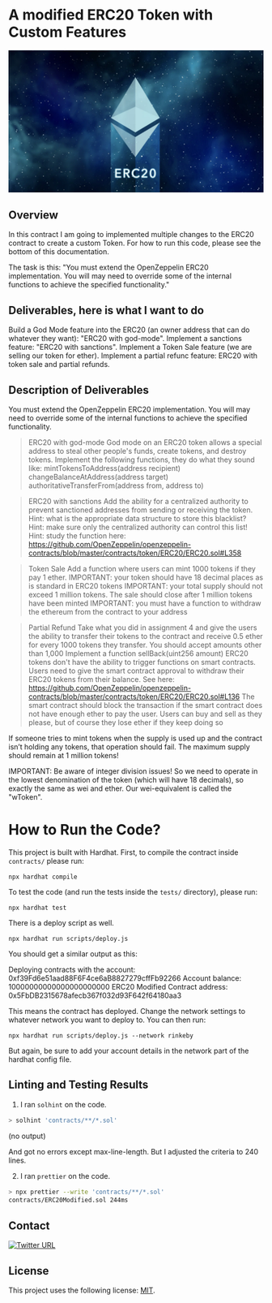 <h1>A modified ERC20 Token with Custom Features</h1>

![Modified ERC20 Token](erc20.webp?raw=true "My Modified ERC20 Token!")

<h2>Overview</h2>
In this contract I am going to implemented multiple changes to the ERC20 contract to create a custom Token.
For how to run this code, please see the bottom of this documentation.

The task is this: "You must extend the OpenZeppelin ERC20 implementation. You will may need to override some of the internal functions to achieve the specified functionality."

<h2>Deliverables, here is what I want to do</h2>
Build a God Mode feature into the ERC20 (an owner address that can do whatever they want): "ERC20 with god-mode".
Implement a sanctions feature: "ERC20 with sanctions". Implement a Token Sale feature (we are selling our token for ether). Implement a partial refunc feature: ERC20 with token sale and partial refunds.

<h2>Description of Deliverables</h2>
You must extend the OpenZeppelin ERC20 implementation. You will may need to override some of the internal functions to achieve the specified functionality.

> ERC20 with god-mode
God mode on an ERC20 token allows a special address to steal other people's funds, create tokens, and destroy tokens. Implement the following functions, they do what they sound like:
mintTokensToAddress(address recipient)
changeBalanceAtAddress(address target)
authoritativeTransferFrom(address from, address to)

> ERC20 with sanctions
Add the ability for a centralized authority to prevent sanctioned addresses from sending or receiving the token.
Hint: what is the appropriate data structure to store this blacklist?
Hint: make sure only the centralized authority can control this list!
Hint: study the function here: https://github.com/OpenZeppelin/openzeppelin-contracts/blob/master/contracts/token/ERC20/ERC20.sol#L358

> Token Sale
Add a function where users can mint 1000 tokens if they pay 1 ether.
IMPORTANT: your token should have 18 decimal places as is standard in ERC20 tokens
IMPORTANT: your total supply should not exceed 1 million tokens. The sale should close after 1 million tokens have been minted
IMPORTANT: you must have a function to withdraw the ethereum from the contract to your address

> Partial Refund
Take what you did in assignment 4 and give the users the ability to transfer their tokens to the contract and receive 0.5 ether for every 1000 tokens they transfer. You should accept amounts other than 1,000 Implement a function sellBack(uint256 amount)
ERC20 tokens don't have the ability to trigger functions on smart contracts. Users need to give the smart contract approval to withdraw their ERC20 tokens from their balance. See here: https://github.com/OpenZeppelin/openzeppelin-contracts/blob/master/contracts/token/ERC20/ERC20.sol#L136
The smart contract should block the transaction if the smart contract does not have enough ether to pay the user.
Users can buy and sell as they please, but of course they lose ether if they keep doing so

If someone tries to mint tokens when the supply is used up and the contract isn’t holding any tokens, that operation should fail.
The maximum supply should remain at 1 million tokens!

IMPORTANT: Be aware of integer division issues! So we need to operate in the lowest denomination of the token (which will have 18 decimals), so exactly the same as wei and ether. Our wei-equivalent is called the "wToken".

<h1>How to Run the Code?</h1>

This project is built with Hardhat. First, to compile the contract inside `contracts/` please run:

    npx hardhat compile

To test the code (and run the tests inside the `tests/` directory), please run:

    npx hardhat test
   
There is a deploy script as well.

    npx hardhat run scripts/deploy.js

You should get a similar output as this:

   Deploying contracts with the account: 0xf39Fd6e51aad88F6F4ce6aB8827279cffFb92266
   Account balance: 10000000000000000000000
   ERC20 Modified Contract address: 0x5FbDB2315678afecb367f032d93F642f64180aa3

This means the contract has deployed. Change the network settings to whatever network you want to deploy to. You can then run:

    npx hardhat run scripts/deploy.js --network rinkeby

But again, be sure to add your account details in the network part of the hardhat config file.

## Linting and Testing Results

1) I ran `solhint` on the code.
```bash
> solhint 'contracts/**/*.sol'
```
(no output)

And got no errors except max-line-length. But I adjusted the criteria to 240 lines.

2) I ran `prettier` on the code.

```bash
> npx prettier --write 'contracts/**/*.sol'
contracts/ERC20Modified.sol 244ms
```



## Contact
[![Twitter URL](https://img.shields.io/twitter/url/https/twitter.com/cryptojesperk.svg?style=social&label=Follow%20%40cryptojesperk)](https://twitter.com/cryptojesperk)


## License
This project uses the following license: [MIT](https://github.com/bisguzar/twitter-scraper/blob/master/LICENSE).

